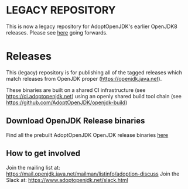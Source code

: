 # LEGACY REPOSITORY

This is now a legacy repository for AdoptOpenJDK's earlier OpenJDK8 releases.  Please see [here](https://github.com/AdoptOpenJDK/openjdk8-binaries/releases) going forwards.

# Releases

This (legacy) repository is for publishing all of the tagged releases which match releases from OpenJDK proper (https://openjdk.java.net).

These binaries are built on a shared CI infrastructure (see https://ci.adoptopenjdk.net) using an openly shared build tool chain (see https://github.com/AdoptOpenJDK/openjdk-build)

## Download OpenJDK Release binaries

Find all the prebuilt AdoptOpenJDK OpenJDK release binaries [here](https://github.com/AdoptOpenJDK/openjdk-releases/releases)

## How to get involved

Join the mailing list at: https://mail.openjdk.java.net/mailman/listinfo/adoption-discuss
Join the Slack at: https://www.adoptopenjdk.net/slack.html
